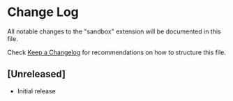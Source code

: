 # Change Log

All notable changes to the "sandbox" extension will be documented in this file.

Check [Keep a Changelog](http://keepachangelog.com/) for recommendations on how to structure this file.

## [Unreleased]

- Initial release
